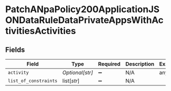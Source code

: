 # PatchANpaPolicy200ApplicationJSONDataRuleDataPrivateAppsWithActivitiesActivities


## Fields

| Field                 | Type                  | Required              | Description           | Example               |
| --------------------- | --------------------- | --------------------- | --------------------- | --------------------- |
| `activity`            | *Optional[str]*       | :heavy_minus_sign:    | N/A                   | any                   |
| `list_of_constraints` | list[*str*]           | :heavy_minus_sign:    | N/A                   |                       |